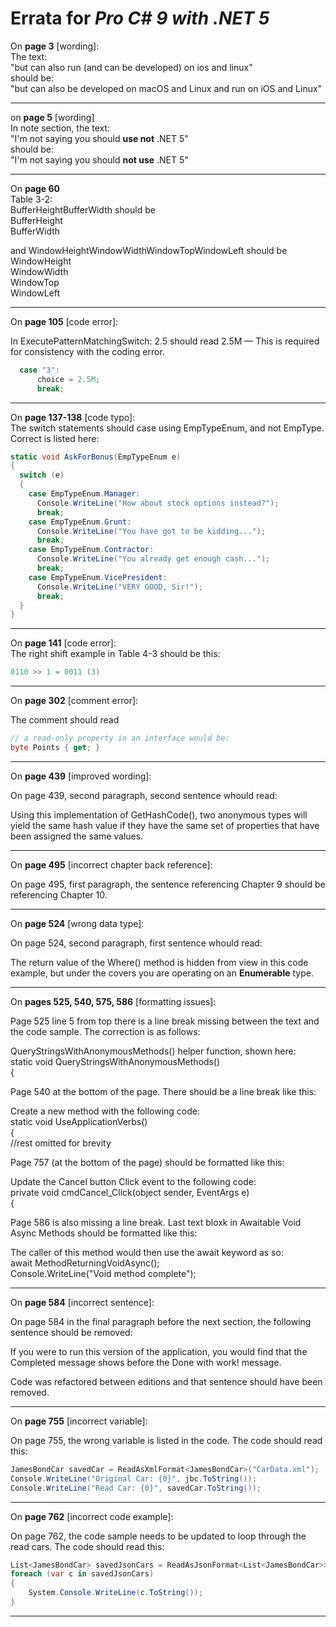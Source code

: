 # Errata for *Pro C# 9 with .NET 5*

On **page 3** [wording]:  
The text:  
"but can also run (and can be developed) on ios and linux"  
should be:  
"but can also be developed on macOS and Linux and run on iOS and Linux" 
***
on **page 5** [wording]   
In note section, the text:  
"I'm not saying you should **use not** .NET 5"  
should be:  
"I'm not saying you should **not use** .NET 5"
***
On **page 60**   
Table 3-2:    
BufferHeightBufferWidth should be  
BufferHeight  
BufferWidth

and WindowHeightWindowWidthWindowTopWindowLeft should be  
WindowHeight  
WindowWidth  
WindowTop  
WindowLeft
***
On **page 105** [code error]:
 
In ExecutePatternMatchingSwitch:
2.5 should read 2.5M   —  This is required for consistency with the coding error.
```c#
  case "3":
      choice = 2.5M;
      break;
```
***
On **page 137-138** [code typo]:  
The switch statements should case using EmpTypeEnum, and not EmpType. Correct is listed here:  
```c#
static void AskForBonus(EmpTypeEnum e)
{
  switch (e)
  {
    case EmpTypeEnum.Manager:
      Console.WriteLine("How about stock options instead?");
      break;
    case EmpTypeEnum.Grunt:
      Console.WriteLine("You have got to be kidding...");
      break;
    case EmpTypeEnum.Contractor:
      Console.WriteLine("You already get enough cash...");
      break;
    case EmpTypeEnum.VicePresident:
      Console.WriteLine("VERY GOOD, Sir!");
      break;
  }
}
```
***
On **page 141** [code error]:  
The right shift example in Table 4-3 should be this:
```c#
0110 >> 1 = 0011 (3)
```
***
On **page 302** [comment error]:
 
The comment should read  
```c#
// a read-only property in an interface would be:
byte Points { get; }
```
***

On **page 439** [improved wording]:
 
On page 439, second paragraph, second sentence whould read:  

Using this implementation of GetHashCode(), two anonymous types will yield the same hash value if 
they have the same set of properties that have been assigned the same values.

***

On **page 495** [incorrect chapter back reference]:
 
On page 495, first paragraph, the sentence referencing Chapter 9 should be referencing Chapter 10.   

***
On **page 524** [wrong data type]:
 
On page 524, second paragraph, first sentence whould read:  

The return value of the Where() method is hidden from view in this code example, but under the covers
you are operating on an **Enumerable** type.

***

On **pages 525, 540, 575, 586** [formatting issues]:
 
Page 525 line 5 from top there is a line break missing between the text and the code sample. The correction is as follows:

QueryStringsWithAnonymousMethods() helper function, shown here:  
static void QueryStringsWithAnonymousMethods()  
{  

Page 540 at the bottom of the page. There should be a line break like this:  

Create a new method with the following code:  
static void UseApplicationVerbs()  
{  
//rest omitted for brevity  

Page 757 (at the bottom of the page) should be formatted like this:  

Update the Cancel button Click event to the following code:  
private void cmdCancel_Click(object sender, EventArgs e)  
{  

Page 586 is also missing a line break. Last text bloxk in Awaitable Void Async Methods should be formatted like this:

The caller of this method would then use the await keyword as so:  
await MethodReturningVoidAsync();  
Console.WriteLine("Void method complete");  

***
On **page 584** [incorrect sentence]:
 
On page 584 in the final paragraph before the next section, the following sentence should be removed:

If you were to run this version of the application, you would find that the
Completed message shows before the Done with work! message.

Code was refactored between editions and that sentence should have been removed.

***
On **page 755** [incorrect variable]:
 
On page 755, the wrong variable is listed in the code. The code should read this: 
```C#
JamesBondCar savedCar = ReadAsXmlFormat<JamesBondCar>("CarData.xml"); 
Console.WriteLine("Original Car: {0}", jbc.ToString()); 
Console.WriteLine("Read Car: {0}", savedCar.ToString()); 
```
***
On **page 762** [incorrect code example]:
 
On page 762, the code sample needs to be updated to loop through the read cars. The code should read this: 
```C#
List<JamesBondCar> savedJsonCars = ReadAsJsonFormat<List<JamesBondCar>>(options, "CarCollection.json");
foreach (var c in savedJsonCars)
{
    System.Console.WriteLine(c.ToString());
}
```
***
